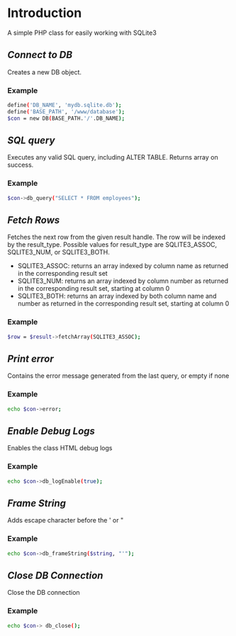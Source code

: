 # Introduction

A simple PHP class for easily working with SQLite3

## _Connect to DB_
Creates a new DB object. 
### Example
```bash
define('DB_NAME', 'mydb.sqlite.db');
define('BASE_PATH', '/www/database');
$con = new DB(BASE_PATH.'/'.DB_NAME);
```

## _SQL query_
Executes any valid SQL query, including ALTER TABLE. Returns array on success.
### Example
```bash
$con->db_query("SELECT * FROM employees"); 
```

## _Fetch Rows_
Fetches the next row from the given result handle. The row will be indexed by the result_type. Possible values for result_type are SQLITE3_ASSOC, SQLITE3_NUM, or SQLITE3_BOTH.

* SQLITE3_ASSOC: returns an array indexed by column name as returned in the corresponding result set
* SQLITE3_NUM: returns an array indexed by column number as returned in the corresponding result set, starting at column 0
* SQLITE3_BOTH: returns an array indexed by both column name and number as returned in the corresponding result set, starting at column 0

### Example
```bash
$row = $result->fetchArray(SQLITE3_ASSOC);
```

## _Print error_
Contains the error message generated from the last query, or empty if none
### Example
```bash
echo $con->error;
```

## _Enable Debug Logs_
Enables the class HTML debug logs
### Example
```bash
echo $con->db_logEnable(true);
```

## _Frame String_
Adds escape character before the ' or "
### Example
```bash
echo $con->db_frameString($string, "'");
```
## _Close DB Connection_
Close the DB connection
### Example
```bash
echo $con-> db_close();
```
